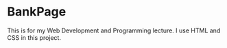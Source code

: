 # BankPage
This is for my Web Development and Programming lecture. I use HTML and CSS in this project.
